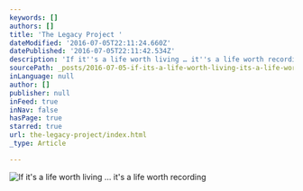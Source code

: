 ```yaml
---
keywords: []
authors: []
title: 'The Legacy Project '
dateModified: '2016-07-05T22:11:24.660Z'
datePublished: '2016-07-05T22:11:42.534Z'
description: 'If it''s a life worth living … it''s a life worth recording '
sourcePath: _posts/2016-07-05-if-its-a-life-worth-living-its-a-life-worth-remembering.md
inLanguage: null
author: []
publisher: null
inFeed: true
inNav: false
hasPage: true
starred: true
url: the-legacy-project/index.html
_type: Article

---
```

![If it's a life worth living … it's a life worth recording ](https://the-grid-user-content.s3-us-west-2.amazonaws.com/175b9b90-911e-4050-92bf-9dc8221c81d0.jpg)